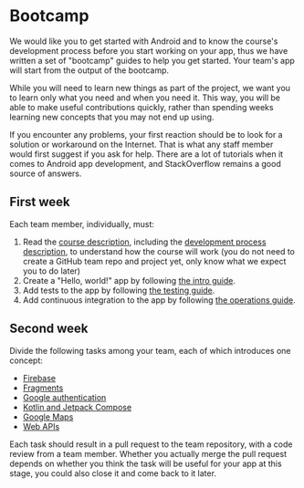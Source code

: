 # Bootcamp

We would like you to get started with Android and to know the course's development process before you start working on your app,
thus we have written a set of "bootcamp" guides to help you get started.
Your team's app will start from the output of the bootcamp.

While you will need to learn new things as part of the project, we want you to learn only what you need and when you need it.
This way, you will be able to make useful contributions quickly, rather than spending weeks learning new concepts that you may not end up using.

If you encounter any problems, your first reaction should be to look for a solution or workaround on the Internet. That is what any staff member would first suggest if you ask for help. There are a lot of tutorials when it comes to Android app development, and StackOverflow remains a good source of answers.


## First week

Each team member, individually, must:

1. Read the [course description](../ReadMe.md), including the [development process description](../process), to understand how the course will work
   (you do not need to create a GitHub team repo and project yet, only know what we expect you to do later)
2. Create a "Hello, world!" app by following [the intro guide](./Intro.md).
3. Add tests to the app by following [the testing guide](./Testing.md).
4. Add continuous integration to the app by following [the operations guide](./Operations.md).


## Second week

Divide the following tasks among your team, each of which introduces one concept:

- [Firebase](./firebase/ReadMe.md)
- [Fragments](./Fragments.md)
- [Google authentication](./GoogleAuthentication.md)
- [Kotlin and Jetpack Compose](./Kotlin-Jetpack.md)
- [Google Maps](./Maps.md)
- [Web APIs](./WebAPI.md)

Each task should result in a pull request to the team repository, with a code review from a team member. Whether you actually merge the pull request depends on whether you think the task will be useful for your app at this stage, you could also close it and come back to it later.
